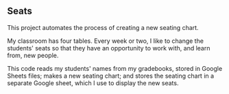 ## Seats 

This project automates the process of creating a new seating chart. 

My classroom has four tables. Every week or two, I like to change the students' seats so that they have an opportunity to 
work with, and learn from, new people. 

This code reads my students' names from my gradebooks, stored in Google Sheets files; makes a new seating chart; and 
stores the seating chart in a separate Google sheet, which I use to display the new seats. 